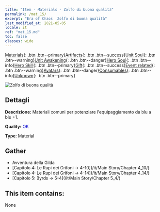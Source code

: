 ```yaml
---
title: "Item - Materials - Zolfo di buona qualità"
permalink: /mat_15/
excerpt: "Era of Chaos  Zolfo di buona qualità"
last_modified_at: 2021-05-05
locale: it
ref: "mat_15.md"
toc: false
classes: wide
---
```

 [Materials](/ItemsIT/){: .btn .btn--primary}[Artifacts](/ItemsIT/Artifacts/){: .btn .btn--success}[Unit Soul](/ItemsIT/UnitSoul/){: .btn .btn--warning}[Unit Awakening](/ItemsIT/UnitAwakening/){: .btn .btn--danger}[Hero Soul](/ItemsIT/HeroSoul/){: .btn .btn--info}[Hero Skill](/ItemsIT/HeroSkill/){: .btn .btn--primary}[Gift](/ItemsIT/Gift/){: .btn .btn--success}[Event related](/ItemsIT/Events/){: .btn .btn--warning}[Avatars](/ItemsIT/Avatars/){: .btn .btn--danger}[Consumables](/ItemsIT/Consumables/){: .btn .btn--info}[Unknown](/ItemsIT/Unknown/){: .btn .btn--primary}

 ![Zolfo di buona qualità](/images/t/i_cailiao_liuhuang1.png)

## Dettagli
 **Descrizione:** Materiali comuni per potenziare l'equipaggiamento da blu a blu +1.

 **Quality:** <span style="color: #0000CD">OK</span>

 **Type:** Material

## Gather

*    Avventura della Gilda 
*    [Capitolo 4: Le Rupi dei Grifoni -> 4-10](/it/Main Story/Chapter 4_10/) 
*    [Capitolo 4: Le Rupi dei Grifoni -> 4-14](/it/Main Story/Chapter 4_14/) 
*    [Capitolo 5: Byrds -> 5-4](/it/Main Story/Chapter 5_4/) 

## This item contains:

  None

